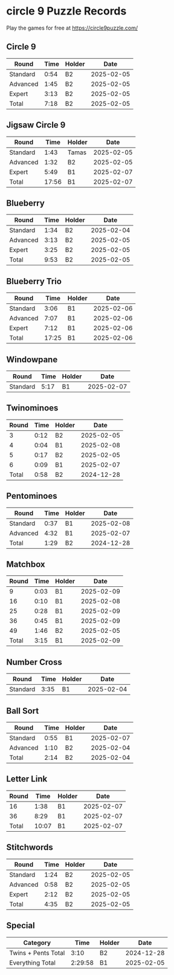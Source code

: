 # circle 9 Puzzle Records

Play the games for free at https://circle9puzzle.com/

## Circle 9 

| Round | Time | Holder | Date |
| ----- | ---- | ------ | ---- |
| Standard | 0:54 | B2 | 2025-02-05 |
| Advanced | 1:45 | B2 | 2025-02-05 |
| Expert | 3:13 | B2 | 2025-02-05 |
| Total | 7:18 | B2 | 2025-02-05 |

## Jigsaw Circle 9

| Round | Time | Holder | Date |
| ----- | ---- | ------ | ---- |
| Standard | 1:43 | Tamas | 2025-02-05 |
| Advanced | 1:32 | B2 | 2025-02-05 |
| Expert | 5:49 | B1 | 2025-02-07 |
| Total | 17:56 | B1 | 2025-02-07 |

## Blueberry

| Round | Time | Holder | Date |
| ----- | ---- | ------ | ---- |
| Standard | 1:34 | B2 | 2025-02-04 |
| Advanced | 3:13 | B2 | 2025-02-05 |
| Expert | 3:25 | B2 | 2025-02-05 |
| Total | 9:53 | B2 | 2025-02-05 |

## Blueberry Trio

| Round | Time | Holder | Date |
| ----- | ---- | ------ | ---- |
| Standard | 3:06 | B1 | 2025-02-06 |
| Advanced | 7:07 | B1 | 2025-02-06 |
| Expert | 7:12 | B1 | 2025-02-06 |
| Total | 17:25 | B1 | 2025-02-06 |

## Windowpane

| Round | Time | Holder | Date |
| ----- | ---- | ------ | ---- |
| Standard | 5:17 | B1 | 2025-02-07 |

## Twinominoes

| Round | Time | Holder | Date |
| ----- | ---- | ------ | ---- |
| 3 | 0:12 | B2 | 2025-02-05 |
| 4 | 0:04 | B1 | 2025-02-08 |
| 5 | 0:17 | B2 | 2025-02-05 |
| 6 | 0:09 | B1 | 2025-02-07 |
| Total | 0:58 | B2 | 2024-12-28 |

## Pentominoes

| Round | Time | Holder | Date |
| ----- | ---- | ------ | ---- |
| Standard | 0:37 | B1 | 2025-02-08 |
| Advanced | 4:32 | B1 | 2025-02-07 |
| Total | 1:29 | B2 | 2024-12-28 |

## Matchbox

| Round | Time | Holder | Date |
| ----- | ---- | ------ | ---- |
| 9 | 0:03 | B1 | 2025-02-09 |
| 16 | 0:10 | B1 | 2025-02-08 |
| 25 | 0:28 | B1 | 2025-02-09 |
| 36 | 0:45 | B1 | 2025-02-09 |
| 49 | 1:46 | B2 | 2025-02-05 |
| Total | 3:15 | B1 | 2025-02-09 |

## Number Cross

| Round | Time | Holder | Date |
| ----- | ---- | ------ | ---- |
| Standard | 3:35 | B1 | 2025-02-04 |

## Ball Sort

| Round | Time | Holder | Date |
| ----- | ---- | ------ | ---- |
| Standard | 0:55 | B1 | 2025-02-07 |
| Advanced | 1:10 | B2 | 2025-02-04 |
| Total | 2:14 | B2 | 2025-02-04 |

## Letter Link

| Round | Time | Holder | Date |
| ----- | ---- | ------ | ---- |
| 16 | 1:38 | B1 | 2025-02-07 |
| 36 | 8:29 | B1 | 2025-02-07 |
| Total | 10:07 | B1 | 2025-02-07 |

## Stitchwords

| Round | Time | Holder | Date |
| ----- | ---- | ------ | ---- |
| Standard | 1:24 | B2 | 2025-02-05 |
| Advanced | 0:58 | B2 | 2025-02-05 |
| Expert | 2:12 | B2 | 2025-02-05 |
| Total | 4:35 | B2 | 2025-02-05 |

## Special

| Category | Time | Holder | Date |
| -------- | ---- | ------ | ---- |
| Twins + Pents Total | 3:10 | B2 | 2024-12-28 |
| Everything Total | 2:29:58 | B1 | 2025-02-05 |
